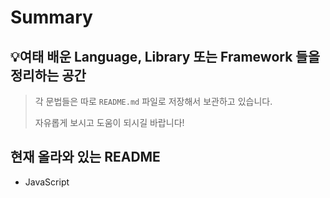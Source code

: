 # Summary

## 💡여태 배운 Language, Library 또는 Framework 들을 정리하는 공간

> 각 문법들은 따로 `README.md` 파일로 저장해서 보관하고 있습니다.
>
> 자유롭게 보시고 도움이 되시길 바랍니다!



## 현재 올라와 있는 README

- JavaScript
